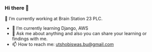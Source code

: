 ### Hi there 👋
🔭 I’m currently working at Brain Station 23 PLC.
- 🌱 I’m currently learning Django, AWS
- 💬 Ask me about anything and also you can share your learning or findings with me.
- 📫 How to reach me: utshobiswas.bu@gmail.com

<!--
**utsho34/utsho34** is a ✨ _special_ ✨ repository because its `README.md` (this file) appears on your GitHub profile.

Here are some ideas to get you started:

- 🔭 I’m currently working on ...
- 🌱 I’m currently learning ...
- 👯 I’m looking to collaborate on ...
- 🤔 I’m looking for help with ...
- 💬 Ask me about ...
- 📫 How to reach me: ...
- 😄 Pronouns: ...
- ⚡ Fun fact: ...
-->
